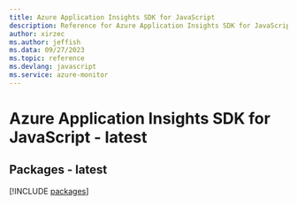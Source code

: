 ```yaml
---
title: Azure Application Insights SDK for JavaScript
description: Reference for Azure Application Insights SDK for JavaScript
author: xirzec
ms.author: jeffish
ms.data: 09/27/2023
ms.topic: reference
ms.devlang: javascript
ms.service: azure-monitor
---
```

# Azure Application Insights SDK for JavaScript - latest
## Packages - latest
[!INCLUDE [packages](application-insights-index.md)]